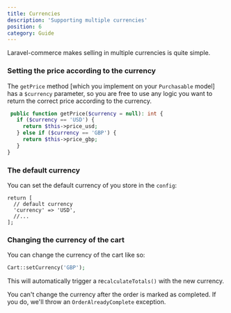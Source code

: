 ```yaml
---
title: Currencies
description: 'Supporting multiple currencies'
position: 6
category: Guide
---
```


Laravel-commerce makes selling in multiple currencies is quite simple.

### Setting the price according to the currency
The `getPrice` method [which you implement on your `Purchasable` model] has a `$currency` parameter, so you are free to use any logic you want to return the correct price according to the currency.

```php
 public function getPrice($currency = null): int {
   if ($currency == 'USD') {
     return $this->price_usd;
   } else if ($currency == 'GBP') {
     return $this->price_gbp;
   }
}
```

### The default currency
You can set the default currency of you store in the `config`:

```php[config/commerce.php]
return [
  // default currency
  'currency' => 'USD',
  //...
];
```

### Changing the currency of the cart
You can change the currency of the cart like so:

```php
Cart::setCurrency('GBP');
```

This will automatically trigger a re`calculateTotals()` with the new currency.

<alert type="danger">

You can't change the currency after the order is marked as completed. If you do, we'll throw an `OrderAlreadyComplete` exception.

</alert>
